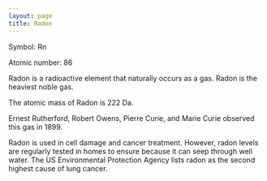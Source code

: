 ```yaml
---
layout: page
title: Radon
---
```

Symbol: Rn  

Atomic number: 86  

Radon is a radioactive element that naturally occurs as a gas. Radon is the heaviest noble gas.    

The atomic mass of Radon is 222 Da.  

Ernest Rutherford, Robert Owens, Pierre Curie, and Marie Curie observed this gas in 1899.  

Radon is used in cell damage and cancer treatment. However, radon levels are regularly tested in homes to ensure because it can seep through well water. The US Environmental Protection Agency lists radon as the second highest cause of lung cancer.  